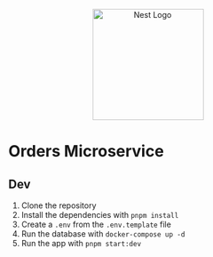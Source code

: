 <p align="center">
  <a href="http://nestjs.com/" target="blank"><img src="https://nestjs.com/img/logo-small.svg" width="200" alt="Nest Logo" /></a>
</p>

# Orders Microservice

## Dev

1. Clone the repository
2. Install the dependencies with `pnpm install`
3. Create a `.env` from the `.env.template` file
4. Run the database with `docker-compose up -d`
5. Run the app with `pnpm start:dev`
